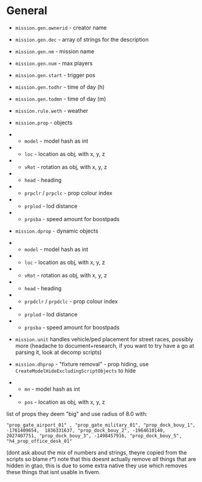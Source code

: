 # General

- `mission.gen.ownerid` - creator name
- `mission.gen.dec` - array of strings for the description
- `mission.gen.nm` - mission name
- `mission.gen.num` - max players
- `mission.gen.start` - trigger pos

- `mission.gen.todhr` - time of day (h)
- `mission.gen.todmn` - time of day (m)
- `mission.rule.weth` - weather

- `mission.prop` - objects
- -  `model` - model hash as int
- -  `loc` - location as obj, with x, y, z
- -  `vRot` - rotation as obj, with x, y, z
- -  `head` - heading
- -  `prpclr` / `prpclc` - prop colour index
- -  `prplod` - lod distance
- -  `prpsba` - speed amount for boostpads

- `mission.dprop` - dynamic objects
- - `model` - model hash as int
- - `loc` - location as obj, with x, y, z
- - `vRot` - rotation as obj, with x, y, z
- - `head` - heading
- - `prpdclr` / `prpdclc` - prop colour index
- - `prplod` - lod distance
- - `prpsba` - speed amount for boostpads

- `mission.unit` handles vehicle/ped placement for street races, possibly more (headache to document+research, if you want to try have a go at parsing it, look at decomp scripts)

- `mission.dhprop` - "fixture removal" - prop hiding, use `CreateModelHideExcludingScriptObjects` to  hide
- - `mn` - model hash as int
- - `pos` - location as obj, with x, y, z

list of props they deem "big" and use radius of 8.0 with:

`"prop_gate_airport_01" , "prop_gate_military_01", "prop_dock_bouy_1", -1761409654,  1836331637, "prop_dock_bouy_2", -1964610140,  2027407751, "prop_dock_bouy_3", -1498457916, "prop_dock_bouy_5", "h4_prop_office_desk_01"`

(dont ask about the mix of numbers and strings, theyre copied from the scripts so blame r*)
note that this doesnt actually remove *all* things that are hidden in gtao, this is due to some extra native they use which removes these things that isnt usable in fivem.